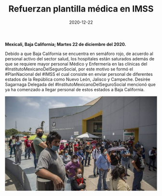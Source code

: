 ﻿---
layout: blog
title:  "Refuerzan plantilla médica en IMSS"
date:   2020-12-22
categories: mexicali
permalink: /:categories/:title:output_ext
image: /img/cnr/2020-12-22-refuerzan.jpeg
alt: "Refuerzan plantilla médica en IMSS"
autor: 
---


**Mexicali, Baja California; Martes 22 de diciembre del 2020.**


Debido a que Baja California se encuentra en semáforo rojo, de acuerdo al personal activo del sector salud, los hospitales están saturados además de que se requiere mayor personal Médico y Enfermería en las clínicas del #InstitutoMexicanoDelSeguroSocial, por este motivo se formó el #PlanNacional del #IMSS el cual consiste en enviar personal de diferentes estados de la República como Nuevo León, Jalisco y Campeche. 
Desirée Sagarnaga Delegada del #InstitutoMexicanoDelSeguroSocial mencionó que ya ha comenzado a llegar personal de estos estados a Baja California.

<div id="carouselExampleSlidesOnly" class="carousel slide" data-ride="carousel">
  <div class="carousel-inner">
    <div class="carousel-item active">
       <img class="d-block w-100" src="/img/cnr/2020-12-22-refuerzan.jpeg" loading="lazy"  alt="Refuerzan plantilla médica en IMSS">
    </div>
  </div>
</div>